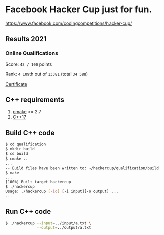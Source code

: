 # Facebook Hacker Cup just for fun.

https://www.facebook.com/codingcompetitions/hacker-cup/

## Results 2021

### Online Qualifications

Score: `43 / 100` points

Rank: `4 109`th out of `13381` (total `34 588`)

[Certificate](https://www.facebook.com/codingcompetitions/hacker-cup/2021/certificate/2945131779054766)

## C++ requirements

1. [cmake](https://cmake.org/) >= 2.7
2. [C++17](https://en.wikipedia.org/wiki/C%2B%2B17)

## Build C++ code

```bash
$ cd qualification
$ mkdir build
$ cd build
$ cmake ..
...
-- Build files have been written to: ~/hackercup/qualification/build
$ make
...
[100%] Built target hackercup
$ ./hackercup
Usage: ./hackercup [-io] [-i input][-o output] ...
...
```

## Run C++ code


```bash
$ ./hackercup --input=../input/a.txt \
              --output=../output/a.txt
```